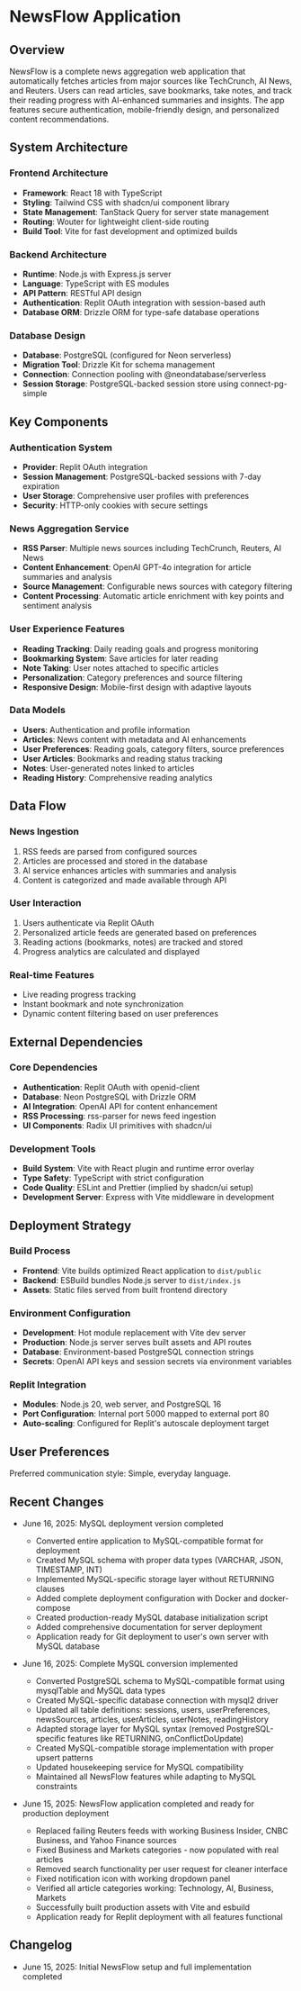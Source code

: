 # NewsFlow Application

## Overview

NewsFlow is a complete news aggregation web application that automatically fetches articles from major sources like TechCrunch, AI News, and Reuters. Users can read articles, save bookmarks, take notes, and track their reading progress with AI-enhanced summaries and insights. The app features secure authentication, mobile-friendly design, and personalized content recommendations.

## System Architecture

### Frontend Architecture
- **Framework**: React 18 with TypeScript
- **Styling**: Tailwind CSS with shadcn/ui component library
- **State Management**: TanStack Query for server state management
- **Routing**: Wouter for lightweight client-side routing
- **Build Tool**: Vite for fast development and optimized builds

### Backend Architecture
- **Runtime**: Node.js with Express.js server
- **Language**: TypeScript with ES modules
- **API Pattern**: RESTful API design
- **Authentication**: Replit OAuth integration with session-based auth
- **Database ORM**: Drizzle ORM for type-safe database operations

### Database Design
- **Database**: PostgreSQL (configured for Neon serverless)
- **Migration Tool**: Drizzle Kit for schema management
- **Connection**: Connection pooling with @neondatabase/serverless
- **Session Storage**: PostgreSQL-backed session store using connect-pg-simple

## Key Components

### Authentication System
- **Provider**: Replit OAuth integration
- **Session Management**: PostgreSQL-backed sessions with 7-day expiration
- **User Storage**: Comprehensive user profiles with preferences
- **Security**: HTTP-only cookies with secure settings

### News Aggregation Service
- **RSS Parser**: Multiple news sources including TechCrunch, Reuters, AI News
- **Content Enhancement**: OpenAI GPT-4o integration for article summaries and analysis
- **Source Management**: Configurable news sources with category filtering
- **Content Processing**: Automatic article enrichment with key points and sentiment analysis

### User Experience Features
- **Reading Tracking**: Daily reading goals and progress monitoring
- **Bookmarking System**: Save articles for later reading
- **Note Taking**: User notes attached to specific articles
- **Personalization**: Category preferences and source filtering
- **Responsive Design**: Mobile-first design with adaptive layouts

### Data Models
- **Users**: Authentication and profile information
- **Articles**: News content with metadata and AI enhancements
- **User Preferences**: Reading goals, category filters, source preferences
- **User Articles**: Bookmarks and reading status tracking
- **Notes**: User-generated notes linked to articles
- **Reading History**: Comprehensive reading analytics

## Data Flow

### News Ingestion
1. RSS feeds are parsed from configured sources
2. Articles are processed and stored in the database
3. AI service enhances articles with summaries and analysis
4. Content is categorized and made available through API

### User Interaction
1. Users authenticate via Replit OAuth
2. Personalized article feeds are generated based on preferences
3. Reading actions (bookmarks, notes) are tracked and stored
4. Progress analytics are calculated and displayed

### Real-time Features
- Live reading progress tracking
- Instant bookmark and note synchronization
- Dynamic content filtering based on user preferences

## External Dependencies

### Core Dependencies
- **Authentication**: Replit OAuth with openid-client
- **Database**: Neon PostgreSQL with Drizzle ORM
- **AI Integration**: OpenAI API for content enhancement
- **RSS Processing**: rss-parser for news feed ingestion
- **UI Components**: Radix UI primitives with shadcn/ui

### Development Tools
- **Build System**: Vite with React plugin and runtime error overlay
- **Type Safety**: TypeScript with strict configuration
- **Code Quality**: ESLint and Prettier (implied by shadcn/ui setup)
- **Development Server**: Express with Vite middleware in development

## Deployment Strategy

### Build Process
- **Frontend**: Vite builds optimized React application to `dist/public`
- **Backend**: ESBuild bundles Node.js server to `dist/index.js`
- **Assets**: Static files served from built frontend directory

### Environment Configuration
- **Development**: Hot module replacement with Vite dev server
- **Production**: Node.js server serves built assets and API routes
- **Database**: Environment-based PostgreSQL connection strings
- **Secrets**: OpenAI API keys and session secrets via environment variables

### Replit Integration
- **Modules**: Node.js 20, web server, and PostgreSQL 16
- **Port Configuration**: Internal port 5000 mapped to external port 80
- **Auto-scaling**: Configured for Replit's autoscale deployment target

## User Preferences

Preferred communication style: Simple, everyday language.

## Recent Changes

- June 16, 2025: MySQL deployment version completed
  - Converted entire application to MySQL-compatible format for deployment
  - Created MySQL schema with proper data types (VARCHAR, JSON, TIMESTAMP, INT)
  - Implemented MySQL-specific storage layer without RETURNING clauses
  - Added complete deployment configuration with Docker and docker-compose
  - Created production-ready MySQL database initialization script
  - Added comprehensive documentation for server deployment
  - Application ready for Git deployment to user's own server with MySQL database

- June 16, 2025: Complete MySQL conversion implemented
  - Converted PostgreSQL schema to MySQL-compatible format using mysqlTable and MySQL data types
  - Created MySQL-specific database connection with mysql2 driver
  - Updated all table definitions: sessions, users, userPreferences, newsSources, articles, userArticles, userNotes, readingHistory
  - Adapted storage layer for MySQL syntax (removed PostgreSQL-specific features like RETURNING, onConflictDoUpdate)
  - Created MySQL-compatible storage implementation with proper upsert patterns
  - Updated housekeeping service for MySQL compatibility
  - Maintained all NewsFlow features while adapting to MySQL constraints

- June 15, 2025: NewsFlow application completed and ready for production deployment
  - Replaced failing Reuters feeds with working Business Insider, CNBC Business, and Yahoo Finance sources
  - Fixed Business and Markets categories - now populated with real articles
  - Removed search functionality per user request for cleaner interface
  - Fixed notification icon with working dropdown panel
  - Verified all article categories working: Technology, AI, Business, Markets
  - Successfully built production assets with Vite and esbuild
  - Application ready for Replit deployment with all features functional

## Changelog

- June 15, 2025: Initial NewsFlow setup and full implementation completed